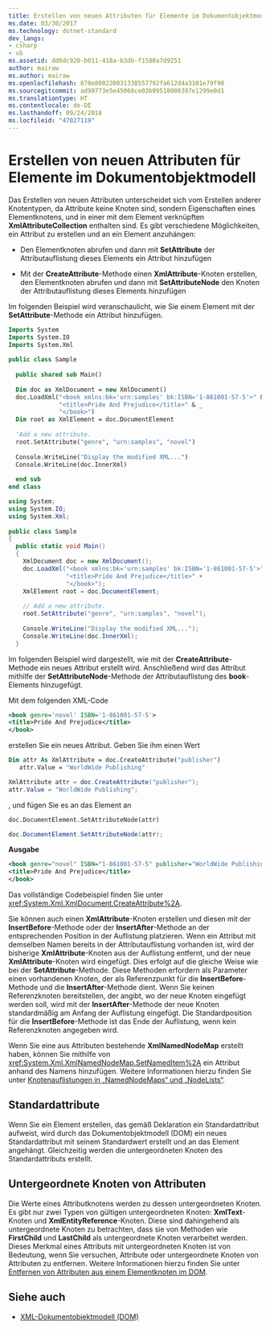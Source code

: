 ```yaml
---
title: Erstellen von neuen Attributen für Elemente im Dokumentobjektmodell
ms.date: 03/30/2017
ms.technology: dotnet-standard
dev_langs:
- csharp
- vb
ms.assetid: dd6dc920-b011-418a-b3db-f1580a7d9251
author: mairaw
ms.author: mairaw
ms.openlocfilehash: 870e800220031338557792fa612d4a3101e79f90
ms.sourcegitcommit: ad99773e5e45068ce03b99518008397e1299e0d1
ms.translationtype: HT
ms.contentlocale: de-DE
ms.lasthandoff: 09/24/2018
ms.locfileid: "47027119"
---
```

# <a name="creating-new-attributes-for-elements-in-the-dom"></a>Erstellen von neuen Attributen für Elemente im Dokumentobjektmodell
Das Erstellen von neuen Attributen unterscheidet sich vom Erstellen anderer Knotentypen, da Attribute keine Knoten sind, sondern Eigenschaften eines Elementknotens, und in einer mit dem Element verknüpften **XmlAttributeCollection** enthalten sind. Es gibt verschiedene Möglichkeiten, ein Attribut zu erstellen und an ein Element anzuhängen:  
  
-   Den Elementknoten abrufen und dann mit **SetAttribute** der Attributauflistung dieses Elements ein Attribut hinzufügen  
  
-   Mit der **CreateAttribute**-Methode einen **XmlAttribute**-Knoten erstellen, den Elementknoten abrufen und dann mit **SetAttributeNode** den Knoten der Attributauflistung dieses Elements hinzufügen  
  
 Im folgenden Beispiel wird veranschaulicht, wie Sie einem Element mit der **SetAttribute**-Methode ein Attribut hinzufügen.  
  
```vb  
Imports System  
Imports System.IO  
Imports System.Xml  
  
public class Sample  
  
  public shared sub Main()  
  
  Dim doc as XmlDocument = new XmlDocument()  
  doc.LoadXml("<book xmlns:bk='urn:samples' bk:ISBN='1-861001-57-5'>" & _  
              "<title>Pride And Prejudice</title>" & _  
              "</book>")  
  Dim root as XmlElement = doc.DocumentElement  
  
  'Add a new attribute.  
  root.SetAttribute("genre", "urn:samples", "novel")  
  
  Console.WriteLine("Display the modified XML...")  
  Console.WriteLine(doc.InnerXml)  
  
  end sub  
end class  
```  
  
```csharp  
using System;  
using System.IO;  
using System.Xml;  
  
public class Sample  
{  
  public static void Main()  
  {  
    XmlDocument doc = new XmlDocument();  
    doc.LoadXml("<book xmlns:bk='urn:samples' bk:ISBN='1-861001-57-5'>" +  
                "<title>Pride And Prejudice</title>" +  
                "</book>");  
    XmlElement root = doc.DocumentElement;  
  
    // Add a new attribute.  
    root.SetAttribute("genre", "urn:samples", "novel");  
  
    Console.WriteLine("Display the modified XML...");  
    Console.WriteLine(doc.InnerXml);  
  }  
```  
  
 Im folgenden Beispiel wird dargestellt, wie mit der **CreateAttribute**-Methode ein neues Attribut erstellt wird. Anschließend wird das Attribut mithilfe der **SetAttributeNode**-Methode der Attributauflistung des **book**-Elements hinzugefügt.  
  
 Mit dem folgenden XML-Code   
  
```xml  
<book genre='novel' ISBN='1-861001-57-5'>  
<title>Pride And Prejudice</title>  
</book>  
```  
  
 erstellen Sie ein neues Attribut. Geben Sie ihm einen Wert   
  
```vb  
Dim attr As XmlAttribute = doc.CreateAttribute("publisher")  
   attr.Value = "WorldWide Publishing"  
```  
  
```csharp  
XmlAttribute attr = doc.CreateAttribute("publisher");  
attr.Value = "WorldWide Publishing";  
```  
  
 , und fügen Sie es an das Element an  
  
```vb  
doc.DocumentElement.SetAttributeNode(attr)  
```  
  
```csharp  
doc.DocumentElement.SetAttributeNode(attr);  
```  
  
 **Ausgabe**  
  
```xml  
<book genre="novel" ISBN="1-861001-57-5" publisher="WorldWide Publishing">  
<title>Pride And Prejudice</title>  
</book>  
```  
  
 Das vollständige Codebeispiel finden Sie unter <xref:System.Xml.XmlDocument.CreateAttribute%2A>.  
  
 Sie können auch einen **XmlAttribute**-Knoten erstellen und diesen mit der **InsertBefore**-Methode oder der **InsertAfter**-Methode an der entsprechenden Position in der Auflistung platzieren. Wenn ein Attribut mit demselben Namen bereits in der Attributauflistung vorhanden ist, wird der bisherige **XmlAttribute**-Knoten aus der Auflistung entfernt, und der neue **XmlAttribute**-Knoten wird eingefügt. Dies erfolgt auf die gleiche Weise wie bei der **SetAttribute**-Methode. Diese Methoden erfordern als Parameter einen vorhandenen Knoten, der als Referenzpunkt für die **InsertBefore**-Methode und die **InsertAfter**-Methode dient. Wenn Sie keinen Referenzknoten bereitstellen, der angibt, wo der neue Knoten eingefügt werden soll, wird mit der **InsertAfter**-Methode der neue Knoten standardmäßig am Anfang der Auflistung eingefügt. Die Standardposition für die **InsertBefore**-Methode ist das Ende der Auflistung, wenn kein Referenzknoten angegeben wird.  
  
 Wenn Sie eine aus Attributen bestehende **XmlNamedNodeMap** erstellt haben, können Sie mithilfe von <xref:System.Xml.XmlNamedNodeMap.SetNamedItem%2A> ein Attribut anhand des Namens hinzufügen. Weitere Informationen hierzu finden Sie unter [Knotenauflistungen in „NamedNodeMaps“ und „NodeLists“](../../../../docs/standard/data/xml/node-collections-in-namednodemaps-and-nodelists.md).  
  
## <a name="default-attributes"></a>Standardattribute  
 Wenn Sie ein Element erstellen, das gemäß Deklaration ein Standardattribut aufweist, wird durch das Dokumentobjektmodell (DOM) ein neues Standardattribut mit seinem Standardwert erstellt und an das Element angehängt. Gleichzeitig werden die untergeordneten Knoten des Standardattributs erstellt.  
  
## <a name="attribute-child-nodes"></a>Untergeordnete Knoten von Attributen  
 Die Werte eines Attributknotens werden zu dessen untergeordneten Knoten. Es gibt nur zwei Typen von gültigen untergeordneten Knoten: **XmlText**-Knoten und **XmlEntityReference**-Knoten. Diese sind dahingehend als untergeordnete Knoten zu betrachten, dass sie von Methoden wie **FirstChild** und **LastChild** als untergeordnete Knoten verarbeitet werden. Dieses Merkmal eines Attributs mit untergeordneten Knoten ist von Bedeutung, wenn Sie versuchen, Attribute oder untergeordnete Knoten von Attributen zu entfernen. Weitere Informationen hierzu finden Sie unter [Entfernen von Attributen aus einem Elementknoten im DOM](../../../../docs/standard/data/xml/removing-attributes-from-an-element-node-in-the-dom.md).  
  
## <a name="see-also"></a>Siehe auch

- [XML-Dokumentobjektmodell (DOM)](../../../../docs/standard/data/xml/xml-document-object-model-dom.md)
